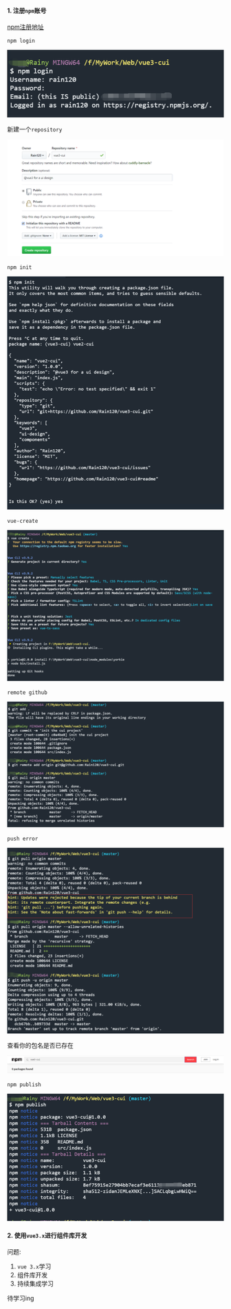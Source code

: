 #### 1. 注册`npm`账号

[npm注册地址](https://www.npmjs.com/)

```shell
npm login
```



![npm-login](./images/npm-login.png)

新建一个`repository`

![new-repository](./images/new-repository.png)

`npm init`

![cui-npm-init](./images/cui-npm-init.png)

`vue-create`

![vue-create](./images/vue-create.png)

`remote github`

![cui-git-init](./images/cui-git-init.png)

`push error`

![git-push-error](./images/git-push-error.png)

查看你的包名是否已存在

![package-name-find](./images/package-name-find.png)

`npm publish`

![npm-publish](./images/npm-publish.png)

#### 2. 使用`vue3.x`进行组件库开发

问题:

1. `vue 3.x`学习
2. 组件库开发
3. 持续集成学习

待学习ing



